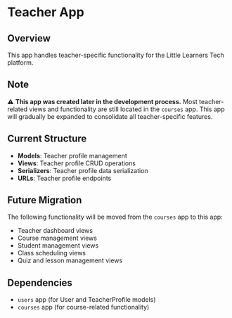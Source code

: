 # Teacher App

## Overview
This app handles teacher-specific functionality for the Little Learners Tech platform.

## Note
⚠️ **This app was created later in the development process.** Most teacher-related views and functionality are still located in the `courses` app. This app will gradually be expanded to consolidate all teacher-specific features.

## Current Structure
- **Models**: Teacher profile management
- **Views**: Teacher profile CRUD operations
- **Serializers**: Teacher profile data serialization
- **URLs**: Teacher profile endpoints

## Future Migration
The following functionality will be moved from the `courses` app to this app:
- Teacher dashboard views
- Course management views
- Student management views
- Class scheduling views
- Quiz and lesson management views

## Dependencies
- `users` app (for User and TeacherProfile models)
- `courses` app (for course-related functionality)
